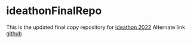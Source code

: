 # ideathonFinalRepo
 This is the updated final copy repository for [Ideathon 2022](https://ecellnmit.in/ideathon)
 Alternate link [github](https://raosrinivaasa.github.io/ideathonFinalRepo/)
